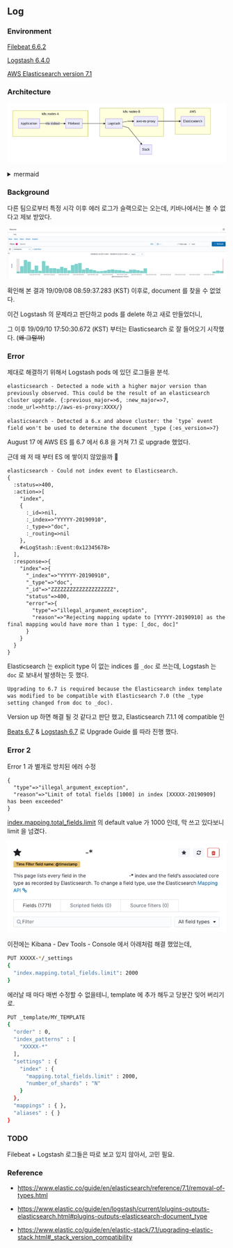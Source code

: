 ## Log

### Environment

[Filebeat 6.6.2](https://www.docker.elastic.co/#filebeat-6-6-2-)

[Logstash 6.4.0](https://www.docker.elastic.co/#logstash-6-4-0-)

[AWS Elasticsearch version 7.1](https://aws.amazon.com/about-aws/whats-new/2019/08/amazon-elasticsearch-services-announces-support-for-elasticsearch-versions/)

### Architecture

![](images/log_architecture.png)

<details>

<summary> mermaid </summary>

```
graph LR
    subgraph k8s nodes-A
    Application-->|via stdout|Filebeat
    end

    subgraph k8s nodes-B
    Logstash-->aws-es-proxy
    end
   
    subgraph AWS
    Elasticsearch
    end

    Filebeat-->Logstash
    aws-es-proxy-->Elasticsearch
    Logstash-->Slack
```
</details>

### Background

다른 팀으로부터 특정 시각 이후 에러 로그가 슬랙으로는 오는데, 키바나에서는 볼 수 없다고 제보 받았다.

![](images/kibana.png)

확인해 본 결과 19/09/08 08:59:37.283 (KST) 이후로, document 를 찾을 수 없었다.

이건 Logstash 의 문제라고 판단하고 pods 를 delete 하고 새로 만들었더니,

그 이후 19/09/10 17:50:30.672 (KST) 부터는 Elasticsearch 로 잘 들어오기 시작했다. (~~왜 그럴까~~)

### Error

제대로 해결하기 위해서 Logstash pods 에 있던 로그들을 분석.

```
elasticsearch - Detected a node with a higher major version than previously observed. This could be the result of an elasticsearch cluster upgrade. {:previous_major=>6, :new_major=>7, :node_url=>http://aws-es-proxy:XXXX/}

elasticsearch - Detected a 6.x and above cluster: the `type` event field won't be used to determine the document _type {:es_version=>7}
```

August 17 에 AWS ES 를 6.7 에서 6.8 을 거쳐 7.1 로 upgrade 했었다.

근데 왜 저 때 부터 ES 에 쌓이지 않았을까 🤔

```
elasticsearch - Could not index event to Elasticsearch.
{
  :status=>400,
  :action=>[
    "index", 
    {
      :_id=>nil,
      :_index=>"YYYYY-20190910",
      :_type=>"doc",
      :_routing=>nil
    }, 
    #<LogStash::Event:0x12345678>
  ], 
  :response=>{
    "index"=>{
      "_index"=>"YYYYY-20190910",
      "_type"=>"doc",
      "_id"=>"ZZZZZZZZZZZZZZZZZZZZ",
      "status"=>400,
      "error"=>{
        "type"=>"illegal_argument_exception",
        "reason"=>"Rejecting mapping update to [YYYYY-20190910] as the final mapping would have more than 1 type: [_doc, doc]"
      }
    }
  }
}
```

Elasticsearch 는 explicit type 이 없는 indices 를 `_doc` 로 쓰는데, Logstash 는 `doc` 로 보내서 발생하는 듯 했다.

```
Upgrading to 6.7 is required because the Elasticsearch index template was modified to be compatible with Elasticsearch 7.0 (the _type setting changed from doc to _doc).
```

Version up 하면 해결 될 것 같다고 판단 했고, Elasticsearch 7.1.1 에 compatible 인

[Beats 6.7](https://www.elastic.co/guide/en/beats/libbeat/6.7/upgrading-minor-versions.html) & [Logstash 6.7](https://www.elastic.co/guide/en/logstash/6.7/breaking-changes.html) 로 Upgrade Guide 를 따라 진행 했다.

### Error 2

Error 1 과 별개로 방치된 에러 수정

```
{
  "type"=>"illegal_argument_exception",
  "reason"=>"Limit of total fields [1000] in index [XXXXX-20190909] has been exceeded"
}
```

[index.mapping.total_fields.limit](https://www.elastic.co/guide/en/elasticsearch/reference/master/mapping.html) 의 default value 가 1000 인데, 막 쓰고 있다보니 limit 을 넘겼다.

![](images/index_total_fields.png)

이전에는 Kibana - Dev Tools - Console 에서 아래처럼 해결 했었는데,

```sh
PUT XXXXX-*/_settings
{
  "index.mapping.total_fields.limit": 2000
}
```

에러날 때 마다 매번 수정할 수 없을테니, template 에 추가 해두고 당분간 잊어 버리기로.

```sh
PUT _template/MY_TEMPLATE
{
  "order" : 0,
  "index_patterns" : [
    "XXXXX-*"
  ],
  "settings" : {
    "index" : {
      "mapping.total_fields.limit" : 2000,
      "number_of_shards" : "N"
    }
  },
  "mappings" : { },
  "aliases" : { }
}
```

### TODO

Filebeat + Logstash 로그들은 따로 보고 있지 않아서, 고민 필요.

### Reference

- https://www.elastic.co/guide/en/elasticsearch/reference/7.1/removal-of-types.html

- https://www.elastic.co/guide/en/logstash/current/plugins-outputs-elasticsearch.html#plugins-outputs-elasticsearch-document_type

- https://www.elastic.co/guide/en/elastic-stack/7.1/upgrading-elastic-stack.html#_stack_version_compatibility
